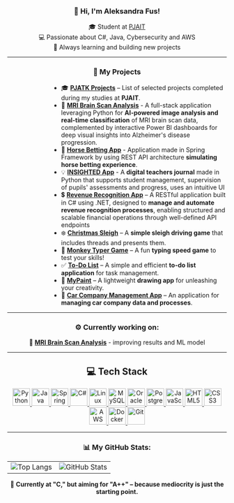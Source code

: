 <div align="center">

### 👋 Hi, I'm Aleksandra Fus!

🎓 Student at [PJAIT](https://pja.edu.pl/)  
💻 Passionate about C#, Java, Cybersecurity and AWS  
🚀 Always learning and building new projects



</div>

---

<div align="center">

### 🧰 My Projects

</div>

<div style="margin-left: 100px; text-align: left;">

- 🎓 [**PJATK Projects**](https://github.com/alessandra3747/PJATK) – List of selected projects completed during my studies at **PJAIT**.
- 🔎 [**MRI Brain Scan Analysis**](https://github.com/alessandra3747/MRI_Brain_Scan_Analysis) - A full-stack application leveraging Python for **AI-powered image analysis and real-time classification** of MRI brain scan data, complemented by interactive Power BI dashboards for deep visual insights into Alzheimer's disease progression.
- 🐴 [**Horse Betting App**](https://github.com/alessandra3747/TPO/tree/main/TPO6_FA_S30395) - Application made in Spring Framework by using REST API architecture **simulating horse betting experience**.
- 💡  [**INSIGHTED App**](https://github.com/alessandra3747/PPY/tree/main/InsightEd) - A **digital teachers journal** made in Python that supports student management, supervision of pupils' assessments and progress, uses an intuitive UI
- 💲 [**Revenue Recognition App**](https://github.com/alessandra3747/APBD/tree/main/RevenueRecognitionApi) – A RESTful application built in C# using .NET, designed to **manage and automate revenue recognition processes**, enabling structured and scalable financial operations through well-defined API endpoints
- ❄️ [**Christmas Sleigh**](https://github.com/alessandra3747/ChristmasSleigh) – A **simple sleigh driving game** that includes threads and presents them.  
- 🐒 [**Monkey Typer Game**](https://github.com/alessandra3747/MonkeyTyperGame) – A fun **typing speed game** to test your skills!  
- ✅ [**To-Do List**](https://github.com/alessandra3747/To-Do-List) – A simple and efficient **to-do list application** for task management.  
- 🎨 [**MyPaint**](https://github.com/alessandra3747/MyPaint) – A lightweight **drawing app** for unleashing your creativity.  
- 🚗 [**Car Company Management App**](https://github.com/alessandra3747/CarCompanyManagementApp) – An application for **managing car company data and processes**.

</div>

---

<div align="center">

### ⚙️ Currently working on:
🔎 [**MRI Brain Scan Analysis**](https://github.com/alessandra3747/MRI_Brain_Scan_Analysis) - improving results and ML model
</div>

---

<div align="center">
  
## 💻 Tech Stack

<div align="center">
  <a href="https://www.python.org/" target="_blank" rel="noreferrer">
    <img src="https://cdn.jsdelivr.net/gh/devicons/devicon/icons/python/python-original-wordmark.svg" alt="Python" width="40" height="40"/>
  </a>
  <a href="https://www.java.com/" target="_blank" rel="noreferrer">
    <img src="https://cdn.jsdelivr.net/gh/devicons/devicon/icons/java/java-original-wordmark.svg" alt="Java" width="40" height="40"/>
  </a>
   <a href="https://spring.io/" target="_blank" rel="noreferrer">
    <img src="https://cdn.jsdelivr.net/gh/devicons/devicon/icons/spring/spring-original-wordmark.svg" alt="Spring" width="40" height="40"/>
  </a>
  </a>
   <a href="https://spring.io/" target="_blank" rel="noreferrer">
    <img src="https://cdn.jsdelivr.net/gh/devicons/devicon/icons/csharp/csharp-original.svg" alt="C#" width="40" height="40"/>
  </a>
  <a href="https://www.linux.org/" target="_blank" rel="noreferrer">
    <img src="https://cdn.jsdelivr.net/gh/devicons/devicon/icons/linux/linux-original.svg" alt="Linux" width="40" height="40"/>
  </a>
  <a href="https://www.mysql.com/" target="_blank" rel="noreferrer">
    <img src="https://cdn.jsdelivr.net/gh/devicons/devicon/icons/mysql/mysql-plain-wordmark.svg" alt="MySQL" width="40" height="40"/>
  </a>
  <a href="https://www.oracle.com/database/" target="_blank" rel="noreferrer">
    <img src="https://cdn.jsdelivr.net/gh/devicons/devicon/icons/oracle/oracle-original.svg" alt="Oracle" width="40" height="40"/>
  </a>
  <a href="https://www.postgresql.org/" target="_blank" rel="noreferrer">
    <img src="https://cdn.jsdelivr.net/gh/devicons/devicon/icons/postgresql/postgresql-original-wordmark.svg" alt="PostgreSQL" width="40" height="40"/>
  </a>
  <a href="https://developer.mozilla.org/en-US/docs/Web/JavaScript" target="_blank" rel="noreferrer">
    <img src="https://cdn.jsdelivr.net/gh/devicons/devicon/icons/javascript/javascript-original.svg" alt="JavaScript" width="40" height="40"/>
  </a>
  <a href="https://developer.mozilla.org/en-US/docs/Web/HTML" target="_blank" rel="noreferrer">
    <img src="https://cdn.jsdelivr.net/gh/devicons/devicon/icons/html5/html5-original.svg" alt="HTML5" width="40" height="40"/>
  </a>
  <a href="https://developer.mozilla.org/en-US/docs/Web/CSS" target="_blank" rel="noreferrer">
    <img src="https://cdn.jsdelivr.net/gh/devicons/devicon/icons/css3/css3-original.svg" alt="CSS3" width="40" height="40"/>
  </a>
  <a href="https://aws.amazon.com/" target="_blank" rel="noreferrer">
    <img src="https://cdn.jsdelivr.net/gh/devicons/devicon/icons/amazonwebservices/amazonwebservices-original-wordmark.svg" alt="AWS" width="40" height="40"/>
  </a>
  <a href="https://www.docker.com/" target="_blank" rel="noreferrer">
    <img src="https://cdn.jsdelivr.net/gh/devicons/devicon/icons/docker/docker-original.svg" alt="Docker" width="40" height="40"/>
  </a>
  <a href="https://git-scm.com/" target="_blank" rel="noreferrer">
    <img src="https://cdn.jsdelivr.net/gh/devicons/devicon/icons/git/git-original-wordmark.svg" alt="Git" width="40" height="40"/>
  </a>
</div>
</div>

---

<div align="center">

### 📊 My GitHub Stats:

<table>
  <tr>
    <td>
      <img src="https://github-readme-stats.vercel.app/api/top-langs/?username=alessandra3747&layout=compact&langs_count=10&hide=html,css&theme=github_dark" alt="Top Langs" />
    </td>
    <td>
      <img src="https://github-readme-stats.vercel.app/api?username=alessandra3747&show_icons=true&theme=tokyonight" alt="GitHub Stats" />
    </td>
  </tr>
</table>

🚀 <strong>Currently at "C," but aiming for "A++" – because mediocrity is just the starting point.</strong>

</div>

